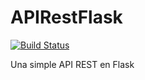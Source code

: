 # APIRestFlask

[![Build Status](https://travis-ci.org/Mustapha90/APIRestFlask.svg?branch=master)](https://travis-ci.org/Mustapha90/APIRestFlask)

Una simple API REST en Flask
